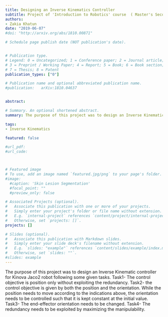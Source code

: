 ```yaml
---
title: Designing an Inverse Kinematics Controller
subtitle: Project of 'Introduction to Robotics' course  (​ Master's Second Semester at University of Cassino, June 2019) 
authors:
- Zakia Khatun
date: "2019-06-07"
#doi: "http://arxiv.org/abs/1810.00871"

# Schedule page publish date (NOT publication's date).


# Publication type.
# Legend: 0 = Uncategorized; 1 = Conference paper; 2 = Journal article;
# 3 = Preprint / Working Paper; 4 = Report; 5 = Book; 6 = Book section;
# 7 = Thesis; 8 = Patent
publication_types: ["0"]

# Publication name and optional abbreviated publication name.
#publication: 	arXiv:1810.04637


abstract: 

# Summary. An optional shortened abstract.
summary: The purpose of this project was to design an Inverse Kinematic controller for Kinova Jaco2 robot following some given tasks. Task1- The control objective is position only without exploiting the redundancy. Task2- the control objective is given by both the position and the orientation. While the position needs to move according to the indications above, the orientation needs to be controlled such that it is kept constant at the initial value. Task3- The end-effector orientation needs to be changed. Task4- The redundancy needs to be exploited by maximizing the manipulability.

tags:
- Inverse Kinematics 

featured: false

#url_pdf:
#url_code: 



# Featured image
# To use, add an image named `featured.jpg/png` to your page's folder.
#image:
  #caption: 'Skin Lesion Segmentation'
  #focal_point: ""
  #preview_only: false

# Associated Projects (optional).
#   Associate this publication with one or more of your projects.
#   Simply enter your project's folder or file name without extension.
#   E.g. `internal-project` references `content/project/internal-project/index.md`.
#   Otherwise, set `projects: []`.
projects: []

# Slides (optional).
#   Associate this publication with Markdown slides.
#   Simply enter your slide deck's filename without extension.
#   E.g. `slides: "example"` references `content/slides/example/index.md`.
#   Otherwise, set `slides: ""`.
#slides: example
---
```


The purpose of this project was to design an Inverse Kinematic controller for Kinova Jaco2 robot following some given tasks. Task1- The control objective is position only without exploiting the redundancy. Task2- the control objective is given by both the position and the orientation. While the position needs to move according to the indications above, the orientation needs to be controlled such that it is kept constant at the initial value. Task3- The end-effector orientation needs to be changed. Task4- The redundancy needs to be exploited by maximizing the manipulability.
